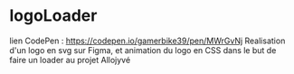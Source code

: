 # logoLoader
lien CodePen : https://codepen.io/gamerbike39/pen/MWrGvNj
Realisation d'un logo en svg sur Figma, et animation du logo en CSS dans le but de faire un loader au projet Allojyvé
